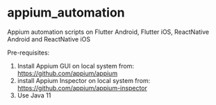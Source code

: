 # appium_automation
Appium automation scripts on Flutter Android, Flutter iOS, ReactNative Android and ReactNative iOS

Pre-requisites:
1. Install Appium GUI on local system from: https://github.com/appium/appium
2. install Appium Inspector on local system from: https://github.com/appium/appium-inspector
3. Use Java 11

